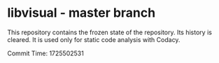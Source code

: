 # libvisual - master branch

This repository contains the frozen state of the repository.
Its history is cleared. It is used only for static code
analysis with Codacy.

Commit Time: 1725502531